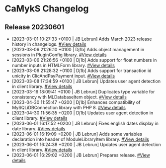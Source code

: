 # CaMykS Changelog
## Release 20230601

* [2023-03-01 10:27:33 +0100 | JB Lebrun] Adds March 2023 release history in changelogs. [#View details](https://github.com/Dj1b/CaMykS/commit/1ada23b251598f817495a400f02e8440871a1fa4)
* [2023-03-06 21:26:10 +0100 | Dj1b] Adds object management in sessions in PluginConfig library. [#View details](https://github.com/Dj1b/CaMykS/commit/7bf57df1989710c820b7715fe3b527cc7738a0af)
* [2023-03-06 21:26:56 +0100 | Dj1b] Adds support for float numbers in number inputs in HTMLForm library. [#View details](https://github.com/Dj1b/CaMykS/commit/7765e31f4ddab6d63cf92e86232b4e3db7ac323f)
* [2023-03-06 21:28:32 +0100 | Dj1b] Adds support for transaction id unicity in ClicAndPayPayment input. [#View details](https://github.com/Dj1b/CaMykS/commit/e3fcf0e52e184191298ee74e92a0b6072601b1a3)
* [2023-03-08 17:34:59 +0100 | JB Lebrun] Updates user agent detection in client library. [#View details](https://github.com/Dj1b/CaMykS/commit/3bbe3443faac9f0887b27b399bbdb82c0fdd2c9a)
* [2023-03-16 18:09:41 +0100 | JB Lebrun] Duplicates type variable for consistency with MLDatabaseItem object. [#View details](https://github.com/Dj1b/CaMykS/commit/90ade8004c7e12ee43d15f5cb0b9cc4db14f6b24)
* [2023-04-30 11:55:47 +0200 | Dj1b] Enhances compatibility of MySQLiDBConnection library with PHP 8. [#View details](https://github.com/Dj1b/CaMykS/commit/0799c69a30adf9de062bf84614f9169edd876d5d)
* [2023-04-30 11:56:35 +0200 | Dj1b] Updates user agent detection in client library. [#View details](https://github.com/Dj1b/CaMykS/commit/b6c029b86b7e9bca9c5efd494f5ffd70f1c8296d)
* [2023-06-01 16:17:52 +0200 | JB Lebrun] Fixes english dates display in date library. [#View details](https://github.com/Dj1b/CaMykS/commit/e77f3787213968326335ff6ad933746f822b5688)
* [2023-06-01 16:19:09 +0200 | JB Lebrun] Adds some variables declaration into header of ModuleLibraryItem library. [#View details](https://github.com/Dj1b/CaMykS/commit/4453d86fc2d3b8ccca20058abf27df9252126b07)
* [2023-06-01 16:24:38 +0200 | JB Lebrun] Updates user agent detection in client library. [#View details](https://github.com/Dj1b/CaMykS/commit/5e3afed11428e4f78a02e68d807cbbf419f0e055)
* [2023-06-01 16:29:02 +0200 | JB Lebrun] Prepares release. [#View details](https://github.com/Dj1b/CaMykS/commit/af5f4c1655b45c4fca54cb8cfd598e80c76d048c)
